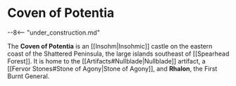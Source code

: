 # Coven of Potentia

--8<-- "under_construction.md"

The **Coven of Potentia** is an [[Insohm|Insohmic]] castle on the eastern coast of the Shattered Peninsula, the large islands southeast of [[Spearhead Forest]]. It is home to the [[Artifacts#Nullblade|Nullblade]] artifact, a [[Fervor Stones#Stone of Agony|Stone of Agony]], and **Rhalon**, the First Burnt General.
